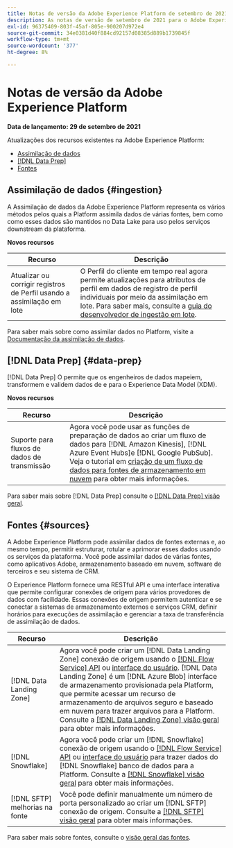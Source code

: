```yaml
---
title: Notas de versão da Adobe Experience Platform de setembro de 2021
description: As notas de versão de setembro de 2021 para o Adobe Experience Platform.
exl-id: 96375409-803f-45af-805e-900207d972e4
source-git-commit: 34e0381d40f884cd92157d08385d889b1739845f
workflow-type: tm+mt
source-wordcount: '377'
ht-degree: 8%

---
```


# Notas de versão da Adobe Experience Platform

**Data de lançamento: 29 de setembro de 2021**

Atualizações dos recursos existentes na Adobe Experience Platform:

- [Assimilação de dados](#ingestion)
- [[!DNL Data Prep]](#data-prep)
- [Fontes](#sources)

## Assimilação de dados {#ingestion}

A Assimilação de dados da Adobe Experience Platform representa os vários métodos pelos quais a Platform assimila dados de várias fontes, bem como como esses dados são mantidos no Data Lake para uso pelos serviços downstream da plataforma.

**Novos recursos**

| Recurso | Descrição |
|------- | -----------|
| Atualizar ou corrigir registros de Perfil usando a assimilação em lote | O Perfil do cliente em tempo real agora permite atualizações para atributos de perfil em dados de registro de perfil individuais por meio da assimilação em lote. Para saber mais, consulte a [guia do desenvolvedor de ingestão em lote](../../ingestion/batch-ingestion/api-overview.md). |

Para saber mais sobre como assimilar dados no Platform, visite a [Documentação da assimilação de dados](../../ingestion/home.md).

## [!DNL Data Prep] {#data-prep}

[!DNL Data Prep] O permite que os engenheiros de dados mapeiem, transformem e validem dados de e para o Experience Data Model (XDM).

**Novos recursos**

| Recurso | Descrição |
| --- | --- |
| Suporte para fluxos de dados de transmissão | Agora você pode usar as funções de preparação de dados ao criar um fluxo de dados para [!DNL Amazon Kinesis], [!DNL Azure Event Hubs]e [!DNL Google PubSub]. Veja o tutorial em [criação de um fluxo de dados para fontes de armazenamento em nuvem](../../sources/tutorials/ui/dataflow/streaming/cloud-storage-streaming.md) para obter mais informações. |

Para saber mais sobre [!DNL Data Prep] consulte o [[!DNL Data Prep] visão geral](../../data-prep/home.md).

## Fontes {#sources}

A Adobe Experience Platform pode assimilar dados de fontes externas e, ao mesmo tempo, permitir estruturar, rotular e aprimorar esses dados usando os serviços da plataforma. Você pode assimilar dados de várias fontes, como aplicativos Adobe, armazenamento baseado em nuvem, software de terceiros e seu sistema de CRM.

O Experience Platform fornece uma RESTful API e uma interface interativa que permite configurar conexões de origem para vários provedores de dados com facilidade. Essas conexões de origem permitem autenticar e se conectar a sistemas de armazenamento externos e serviços CRM, definir horários para execuções de assimilação e gerenciar a taxa de transferência de assimilação de dados.

| Recurso | Descrição |
| --- | --- |
| [!DNL Data Landing Zone] | Agora você pode criar um [!DNL Data Landing Zone] conexão de origem usando o [[!DNL Flow Service] API](../../sources/tutorials/api/create/cloud-storage/data-landing-zone.md) ou [interface do usuário](../../sources/tutorials/ui/create/cloud-storage/data-landing-zone.md). [!DNL Data Landing Zone] é um [!DNL Azure Blob] interface de armazenamento provisionada pela Platform, que permite acessar um recurso de armazenamento de arquivos seguro e baseado em nuvem para trazer arquivos para a Platform. Consulte a [[!DNL Data Landing Zone] visão geral](../../sources/connectors/cloud-storage/data-landing-zone.md) para obter mais informações. |
| [!DNL Snowflake] | Agora você pode criar um [!DNL Snowflake] conexão de origem usando o [[!DNL Flow Service] API](../../sources/tutorials/api/create/databases/snowflake.md) ou [interface do usuário](../../sources/tutorials/ui/create/databases/snowflake.md) para trazer dados do [!DNL Snowflake] banco de dados para a Platform. Consulte a [[!DNL Snowflake] visão geral](../../sources/connectors/databases/snowflake.md) para obter mais informações. |
| [!DNL SFTP] melhorias na fonte | Você pode definir manualmente um número de porta personalizado ao criar um [!DNL SFTP] conexão de origem. Consulte a [[!DNL SFTP] visão geral](../../sources/connectors/cloud-storage/sftp.md) para obter mais informações. |

Para saber mais sobre fontes, consulte o [visão geral das fontes](../../sources/home.md).
